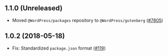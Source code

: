 ## 1.1.0 (Unreleased)

- Moved `@WordPress/packages` repository to `@WordPress/gutenberg` ([#7805](https://github.com/WordPress/gutenberg/pull/7805))

## 1.0.2 (2018-05-18)

- Fix: Standardized `package.json` format  ([#119](https://github.com/WordPress/packages/pull/119))
